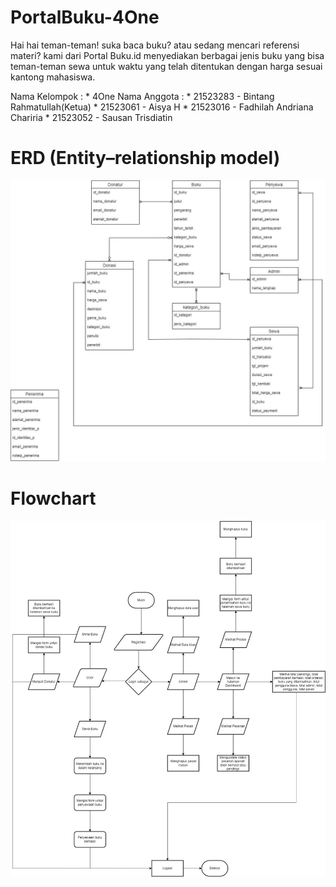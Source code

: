 # PortalBuku-4One

Hai hai teman-teman! suka baca buku? atau sedang mencari referensi materi? kami dari Portal Buku.id menyediakan berbagai jenis buku yang bisa teman-teman sewa untuk waktu yang telah ditentukan dengan harga sesuai kantong mahasiswa.

 Nama Kelompok  :   * 4One
 Nama Anggota   :   * 21523283 - Bintang Rahmatullah(Ketua)
                    * 21523061 - Aisya H
                    * 21523016 - Fadhilah Andriana Chariria
                    * 21523052 - Sausan Trisdiatin

# ERD (Entity–relationship model)
![ERD (Entity–relationship model)](https://github.com/just-a-star/PortalBuku-4One/blob/deda72538e55a7ed6ba91dd0fbd18433ac36b6a7/resources/readme/erd.jpg)

# Flowchart
![Flowchart](https://github.com/just-a-star/PortalBuku-4One/blob/deda72538e55a7ed6ba91dd0fbd18433ac36b6a7/resources/readme/flowchart.jpg)
